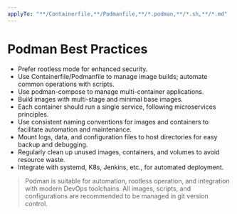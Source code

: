 ```yaml
---
applyTo: "**/Containerfile,**/Podmanfile,**/*.podman,**/*.sh,**/*.md"
---
```


# Podman Best Practices

- Prefer rootless mode for enhanced security.
- Use Containerfile/Podmanfile to manage image builds; automate common operations with scripts.
- Use podman-compose to manage multi-container applications.
- Build images with multi-stage and minimal base images.
- Each container should run a single service, following microservices principles.
- Use consistent naming conventions for images and containers to facilitate automation and maintenance.
- Mount logs, data, and configuration files to host directories for easy backup and debugging.
- Regularly clean up unused images, containers, and volumes to avoid resource waste.
- Integrate with systemd, K8s, Jenkins, etc., for automated deployment.

> Podman is suitable for automation, rootless operation, and integration with modern DevOps toolchains. All images, scripts, and configurations are recommended to be managed in git version control.